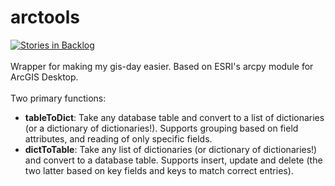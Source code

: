 # arctools
[![Stories in Backlog](https://badge.waffle.io/tobiasli/arctools.svg?label=ready&title=Issues%20in%20backlog)](http://waffle.io/tobiasli/arctools)
<br/>
<br/>
Wrapper for making my gis-day easier. Based on ESRI's arcpy module for ArcGIS Desktop.
<br/>
<br/>
Two primary functions:
<ul>
<li><b>tableToDict</b>: Take any database table and convert to a list of dictionaries (or a dictionary of dictionaries!). Supports grouping based on field attributes, and reading of only specific fields.</li>
<li><b>dictToTable</b>: Take any list of dictionaries (or dictionary of dictionaries!) and convert to a database table. Supports insert, update and delete (the two latter based on key fields and keys to match correct entries).</li>
</ul>
